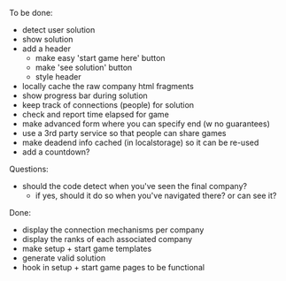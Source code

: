 To be done:

- detect user solution
- show solution
- add a header
  - make easy 'start game here' button
  - make 'see solution' button
  - style header
- locally cache the raw company html fragments
- show progress bar during solution
- keep track of connections (people) for solution
- check and report time elapsed for game
- make advanced form where you can specify end (w no guarantees)
- use a 3rd party service so that people can share games
- make deadend info cached (in localstorage) so it can be re-used
- add a countdown?

Questions:

- should the code detect when you've seen the final company?
  - if yes, should it do so when you've navigated there? or can see it?

Done:

- display the connection mechanisms per company
- display the ranks of each associated company
- make setup + start game templates
- generate valid solution
- hook in setup + start game pages to be functional



